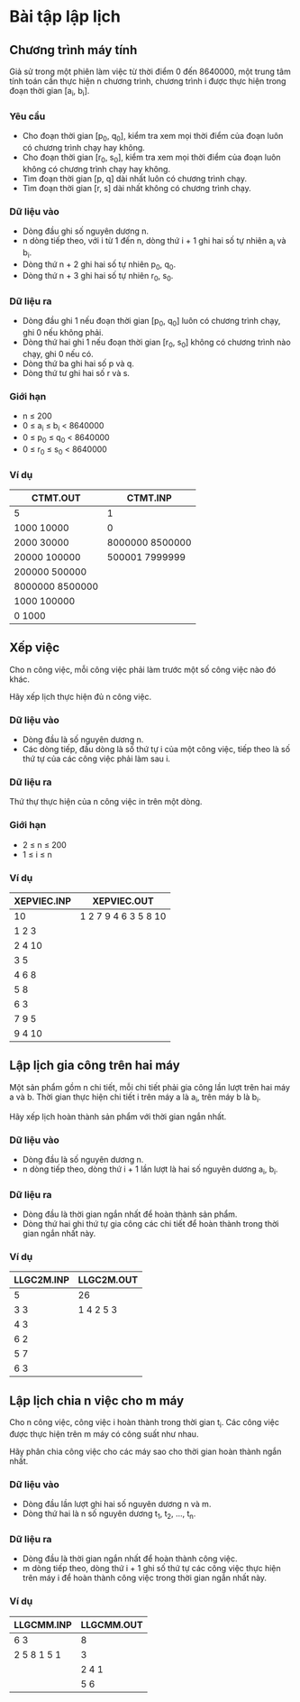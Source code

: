 # Bài tập lập lịch

## Chương trình máy tính

Giả sử trong một phiên làm việc từ thời điểm 0 đến 8640000, một trung tâm tính
toán cần thực hiện n chương trình, chương trình i được thực hiện trong đoạn
thời gian [a<sub>i</sub>, b<sub>i</sub>].

### Yêu cầu

* Cho đoạn thời gian [p<sub>0</sub>, q<sub>0</sub>], kiểm tra xem mọi thời điểm
  của đoạn luôn có chương trình chạy hay không.
* Cho đoạn thời gian [r<sub>0</sub>, s<sub>0</sub>], kiểm tra xem mọi thời điểm
  của đoạn luôn không có chương trình chạy hay không.
* Tìm đoạn thời gian [p, q] dài nhất luôn có chương trình chạy.
* Tìm đoạn thời gian [r, s] dài nhất không có chương trình chạy.

### Dữ liệu vào

* Dòng đầu ghi số nguyên dương n.
* n dòng tiếp theo, với i từ 1 đến n, dòng thứ i + 1 ghi hai số tự nhiên
  a<sub>i</sub> và b<sub>i</sub>.
* Dòng thứ n + 2 ghi hai số tự nhiên p<sub>0</sub>, q<sub>0</sub>.
* Dòng thứ n + 3 ghi hai số tự nhiên r<sub>0</sub>, s<sub>0</sub>.

### Dữ liệu ra

* Dòng đầu ghi 1 nếu đoạn thời gian [p<sub>0</sub>, q<sub>0</sub>] luôn có
  chương trình chạy, ghi 0 nếu không phải.
* Dòng thứ hai ghi 1 nếu đoạn thời gian [r<sub>0</sub>, s<sub>0</sub>] không có
  chương trình nào chạy, ghi 0 nếu có.
* Dòng thứ ba ghi hai số p và q.
* Dòng thứ tư ghi hai số r và s.

### Giới hạn

* n ≤ 200
* 0 ≤ a<sub>i</sub> ≤ b<sub>i</sub> < 8640000
* 0 ≤ p<sub>0</sub> ≤ q<sub>0</sub> < 8640000
* 0 ≤ r<sub>0</sub> ≤ s<sub>0</sub> < 8640000

### Ví dụ

|     CTMT.OUT    |     CTMT.INP    |
| --------------- | --------------- |
| 5               | 1               |
| 1000 10000      | 0               |
| 2000 30000      | 8000000 8500000 |
| 20000 100000    | 500001 7999999  |
| 200000 500000   |                 |
| 8000000 8500000 |                 |
| 1000 100000     |                 |
| 0 1000          |                 |

## Xếp việc

Cho n công việc, mỗi công việc phải làm trước một số công việc nào đó khác.

Hãy xếp lịch thực hiện đủ n công việc.

### Dữ liệu vào

* Dòng đầu là số nguyên dương n.
* Các dòng tiếp, đầu dòng là số thứ tự i của một công việc, tiếp theo là số thứ
  tự của các công việc phải làm sau i.

### Dữ liệu ra

Thứ thự thực hiện của n công việc in trên một dòng.

### Giới hạn

* 2 ≤ n ≤ 200
* 1 ≤ i ≤ n


### Ví dụ

| XEPVIEC.INP |      XEPVIEC.OUT     |
| ----------- | -------------------- |
|    10       | 1 2 7 9 4 6 3 5 8 10 |
|    1 2 3    |                      |
|    2 4 10   |                      |
|    3 5      |                      |
|    4 6 8    |                      |
|    5 8      |                      |
|    6 3      |                      |
|    7 9 5    |                      |
|    9 4 10   |                      |

## Lập lịch gia công trên hai máy

Một sản phẩm gồm n chi tiết, mỗi chi tiết phải gia công lần lượt trên hai máy a
và b. Thời gian thực hiện chi tiết i trên máy a là a<sub>i</sub>, trên máy b là
b<sub>i</sub>.

Hãy xếp lịch hoàn thành sản phẩm với thời gian ngắn nhất.

### Dữ liệu vào

* Dòng đầu là số nguyên dương n.
* n dòng tiếp theo, dòng thứ i + 1 lần lượt là hai số nguyên dương
  a<sub>i</sub>, b<sub>i</sub>.

### Dữ liệu ra

* Dòng đầu là thời gian ngắn nhất để hoàn thành sản phẩm.
* Dòng thứ hai ghi thứ tự gia công các chi tiết để hoàn thành trong thời gian
  ngắn nhất này.

### Ví dụ

| LLGC2M.INP | LLGC2M.OUT |
| ---------- | ---------- |
|     5      |  26        |
|     3 3    |  1 4 2 5 3 |
|     4 3    |            |
|     6 2    |            |
|     5 7    |            |
|     6 3    |            |

## Lập lịch chia n việc cho m máy

Cho n công việc, công việc i hoàn thành trong thời gian t<sub>i</sub>. Các công
việc được thực hiện trên m máy có công suất như nhau.

Hãy phân chia công việc cho các máy sao cho thời gian hoàn thành ngắn nhất.

### Dữ liệu vào

* Dòng đầu lần lượt ghi hai số nguyên dương n và m.
* Dòng thứ hai là n số nguyên dương t<sub>1</sub>, t<sub>2</sub>, ...,
  t<sub>n</sub>.

### Dữ liệu ra

* Dòng đầu là thời gian ngắn nhất để hoàn thành công việc.
* m dòng tiếp theo, dòng thứ i + 1 ghi số thứ tự các công việc thực hiện trên
  máy i để hoàn thành công việc trong thời gian ngắn nhất này.

### Ví dụ

|  LLGCMM.INP | LLGCMM.OUT |
| ----------- | ---------- |
| 6 3         | 8          |
| 2 5 8 1 5 1 | 3          |
|             | 2 4 1      |
|             | 5 6        |
